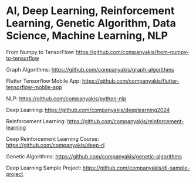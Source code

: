 # AI, Deep Learning, Reinforcement Learning, Genetic Algorithm, Data Science, Machine Learning, NLP

From Numpy to TensorFlow:
https://github.com/companyakis/from-numpy-to-tensorflow

Graph Algorithms:
https://github.com/companyakis/graph-algorithms

Flutter Tensorflow Mobile App:
https://github.com/companyakis/flutter-tensorflow-mobile-app

NLP:
https://github.com/companyakis/python-nlp

Deep Learning:
https://github.com/companyakis/deeplearning2024

Reinforcement Learning:
https://github.com/companyakis/reinforcement-learning

Deep Reinforcement Learning Course:
https://github.com/companyakis/deep-rl

Genetic Algorithms:
https://github.com/companyakis/genetic-algorithms

Deep Learning Sample Project:
https://github.com/companyakis/dl-sample-project


